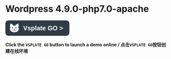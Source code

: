 # Wordpress 4.9.0-php7.0-apache

<a href="https://www.vsplate.com/?docker-compose=https://github.com/vsplate/dcenvs/wordpress/4.9.0-php7.0-apache"><img alt="VSPLATE GO" src="https://raw.githubusercontent.com/vsplate/images/master/vsgo_btn.png" width="200px"></a>

**Click the `VSPLATE GO` button to launch a demo online / 点击`VSPLATE GO`按钮创建在线环境**